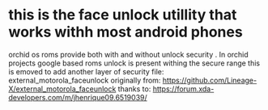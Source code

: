 # this is the face unlock utillity that works withh most android phones 
orchid os roms provide both with and without unlock security .
In orchid projects google based roms unlock is present 
withing the secure range this is emoved to add another layer of security
file:
external_motorola_faceunlock
originally from:
https://github.com/Lineage-X/external_motorola_faceunlock
thanks to:
https://forum.xda-developers.com/m/jhenrique09.6519039/
